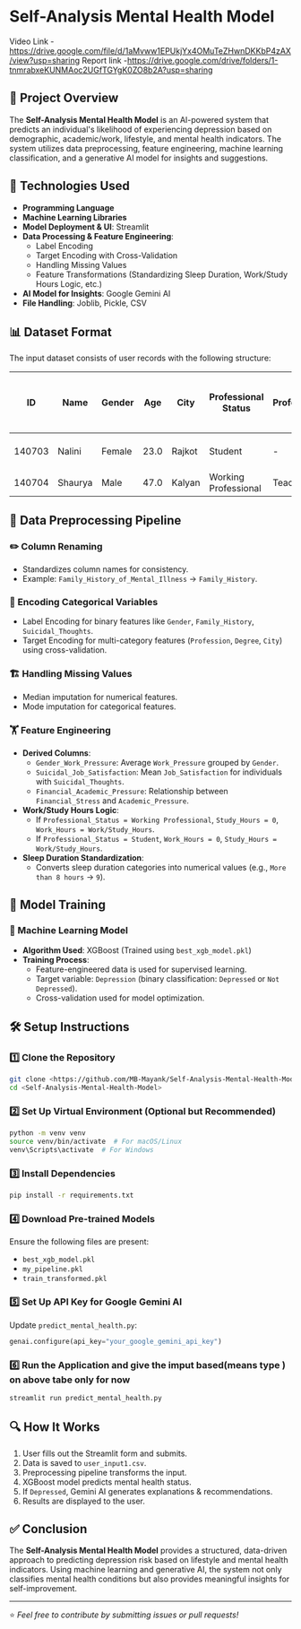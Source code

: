 # Self-Analysis Mental Health Model

Video Link - https://drive.google.com/file/d/1aMvww1EPUkjYx4OMuTeZHwnDKKbP4zAX/view?usp=sharing
Report link -https://drive.google.com/drive/folders/1-tnmrabxeKUNMAoc2UGfTGYgK0ZO8b2A?usp=sharing
## 📌 Project Overview
The **Self-Analysis Mental Health Model** is an AI-powered system that predicts an individual's likelihood of experiencing depression based on demographic, academic/work, lifestyle, and mental health indicators. The system utilizes data preprocessing, feature engineering, machine learning classification, and a generative AI model for insights and suggestions.

## 🚀 Technologies Used
- **Programming Language**
- **Machine Learning Libraries**
- **Model Deployment & UI**: Streamlit
- **Data Processing & Feature Engineering**:
  - Label Encoding
  - Target Encoding with Cross-Validation
  - Handling Missing Values
  - Feature Transformations (Standardizing Sleep Duration, Work/Study Hours Logic, etc.)
- **AI Model for Insights**: Google Gemini AI
- **File Handling**: Joblib, Pickle, CSV

## 📊 Dataset Format
The input dataset consists of user records with the following structure:

| ID | Name | Gender | Age | City | Professional Status | Profession | Academic Pressure | Work Pressure | CGPA | Study Satisfaction | Job Satisfaction | Sleep Duration | Dietary Habits | Degree | Suicidal Thoughts | Work/Study Hours | Financial Stress | Family History of Mental Illness |
|----|------|--------|-----|------|--------------------|------------|-------------------|--------------|------|------------------|-----------------|---------------|--------------|--------|----------------|----------------|----------------|------------------------------|
| 140703 | Nalini | Female | 23.0 | Rajkot | Student | - | 5.0 | - | 6.84 | 1.0 | - | More than 8 hours | Moderate | BSc | Yes | 10.0 | 4.0 | No |
| 140704 | Shaurya | Male | 47.0 | Kalyan | Working Professional | Teacher | - | 5.0 | - | 5.0 | 7-8 hours | Moderate | BCA | Yes | 3.0 | 4.0 | No |

## 🔧 Data Preprocessing Pipeline
### ✏️ Column Renaming
- Standardizes column names for consistency.
- Example: `Family_History_of_Mental_Illness` → `Family_History`.

### 🔄 Encoding Categorical Variables
- Label Encoding for binary features like `Gender`, `Family_History`, `Suicidal_Thoughts`.
- Target Encoding for multi-category features (`Profession`, `Degree`, `City`) using cross-validation.

### 🏗️ Handling Missing Values
- Median imputation for numerical features.
- Mode imputation for categorical features.

### 🏋️ Feature Engineering
- **Derived Columns**:
  - `Gender_Work_Pressure`: Average `Work_Pressure` grouped by `Gender`.
  - `Suicidal_Job_Satisfaction`: Mean `Job_Satisfaction` for individuals with `Suicidal_Thoughts`.
  - `Financial_Academic_Pressure`: Relationship between `Financial_Stress` and `Academic_Pressure`.
- **Work/Study Hours Logic**:
  - If `Professional_Status = Working Professional`, `Study_Hours = 0`, `Work_Hours = Work/Study_Hours`.
  - If `Professional_Status = Student`, `Work_Hours = 0`, `Study_Hours = Work/Study_Hours`.
- **Sleep Duration Standardization**:
  - Converts sleep duration categories into numerical values (e.g., `More than 8 hours` → `9`).

## 🎯 Model Training
### 🧠 Machine Learning Model
- **Algorithm Used**: XGBoost (Trained using `best_xgb_model.pkl`)
- **Training Process**:
  - Feature-engineered data is used for supervised learning.
  - Target variable: `Depression` (binary classification: `Depressed` or `Not Depressed`).
  - Cross-validation used for model optimization.

## 🛠️ Setup Instructions
### 1️⃣ Clone the Repository
```bash
git clone <https://github.com/MB-Mayank/Self-Analysis-Mental-Health-Model.git>
cd <Self-Analysis-Mental-Health-Model>
```

### 2️⃣ Set Up Virtual Environment (Optional but Recommended)
```bash
python -m venv venv
source venv/bin/activate  # For macOS/Linux
venv\Scripts\activate  # For Windows
```

### 3️⃣ Install Dependencies
```bash
pip install -r requirements.txt
```

### 4️⃣ Download Pre-trained Models
Ensure the following files are present:
- `best_xgb_model.pkl`
- `my_pipeline.pkl`
- `train_transformed.pkl`

### 5️⃣ Set Up API Key for Google Gemini AI
Update `predict_mental_health.py`:
```python
genai.configure(api_key="your_google_gemini_api_key")
```

### 6️⃣ Run the Application and give the imput based(means type ) on above tabe only for now
```bash
streamlit run predict_mental_health.py
```

## 🔍 How It Works
1. User fills out the Streamlit form and submits.
2. Data is saved to `user_input1.csv`.
3. Preprocessing pipeline transforms the input.
4. XGBoost model predicts mental health status.
5. If `Depressed`, Gemini AI generates explanations & recommendations.
6. Results are displayed to the user.

## ✅ Conclusion
The **Self-Analysis Mental Health Model** provides a structured, data-driven approach to predicting depression risk based on lifestyle and mental health indicators. Using machine learning and generative AI, the system not only classifies mental health conditions but also provides meaningful insights for self-improvement.

---

⭐ *Feel free to contribute by submitting issues or pull requests!*

